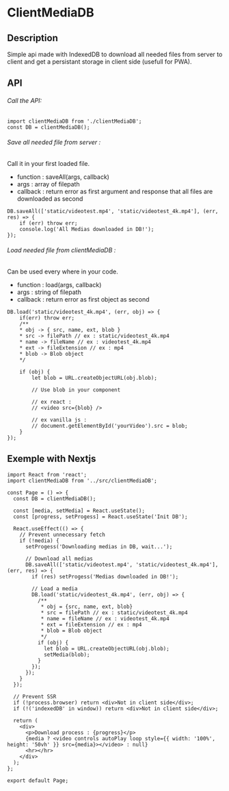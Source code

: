 # ClientMediaDB

## Description

Simple api made with IndexedDB to download all needed files from server to client and get a persistant storage in client side (usefull for PWA).

## API

###### Call the API:

```
import clientMediaDB from './clientMediaDB';
const DB = clientMediaDB();
```

###### Save all needed file from server :

Call it in your first loaded file.

- function : saveAll(args, callback)
- args : array of filepath
- callback : return error as first argument and response that all files are downloaded as second

```
DB.saveAll(['static/videotest.mp4', 'static/videotest_4k.mp4'], (err, res) => {
    if (err) throw err;
    console.log('All Medias downloaded in DB!');
});
```

###### Load needed file from clientMediaDB :

Can be used every where in your code.

- function : load(args, callback)
- args : string of filepath
- callback : return error as first object as second

```
DB.load('static/videotest_4k.mp4', (err, obj) => {
    if(err) throw err;
    /**
    * obj -> { src, name, ext, blob }
    * src -> filePath // ex : static/videotest_4k.mp4
    * name -> fileName // ex : videotest_4k.mp4
    * ext -> fileExtension // ex : mp4
    * blob -> Blob object
    */

    if (obj) {
        let blob = URL.createObjectURL(obj.blob);

        // Use blob in your component 

        // ex react : 
        // <video src={blob} /> 

        // ex vanilla js :
        // document.getElementById('yourVideo').src = blob;
    }
});
```

## Exemple with Nextjs

```
import React from 'react';
import clientMediaDB from '../src/clientMediaDB';

const Page = () => {
  const DB = clientMediaDB();

  const [media, setMedia] = React.useState();
  const [progress, setProgess] = React.useState('Init DB');

  React.useEffect(() => {
    // Prevent unnecessary fetch
    if (!media) {
      setProgess('Downloading medias in DB, wait...');

      // Download all medias
      DB.saveAll(['static/videotest.mp4', 'static/videotest_4k.mp4'], (err, res) => {
        if (res) setProgess('Medias downloaded in DB!');

        // Load a media
        DB.load('static/videotest_4k.mp4', (err, obj) => {
          /**
           * obj = {src, name, ext, blob}
           * src = filePath // ex : static/videotest_4k.mp4
           * name = fileName // ex : videotest_4k.mp4
           * ext = fileExtension // ex : mp4
           * blob = Blob object
           */
          if (obj) {
            let blob = URL.createObjectURL(obj.blob);
            setMedia(blob);
          }
        });
      });
    }
  });

  // Prevent SSR
  if (!process.browser) return <div>Not in client side</div>;
  if (!('indexedDB' in window)) return <div>Not in client side</div>;

  return (
    <div>
      <p>Download process : {progress}</p>
      {media ? <video controls autoPlay loop style={{ width: '100%', height: '50vh' }} src={media}></video> : null}
      <hr></hr>
    </div>
  );
};

export default Page;

```
